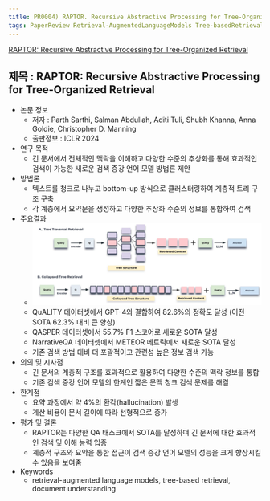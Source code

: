 ```yaml
---
title: PR0004) RAPTOR. Recursive Abstractive Processing for Tree-Organized Retrieval
tags: PaperReview Retrieval-AugmentedLanguageModels Tree-basedRetrieval DocumentUnderstanding
---
```

[RAPTOR: Recursive Abstractive Processing for Tree-Organized Retrieval](https://arxiv.org/html/2401.18059v1)

## 제목 : RAPTOR: Recursive Abstractive Processing for Tree-Organized Retrieval

- 논문 정보
  - 저자 : Parth Sarthi, Salman Abdullah, Aditi Tuli, Shubh Khanna, Anna Goldie, Christopher D. Manning
  - 출판정보 : ICLR 2024
- 연구 목적
  - 긴 문서에서 전체적인 맥락을 이해하고 다양한 수준의 추상화를 통해 효과적인 검색이 가능한 새로운 검색 증강 언어 모델 방법론 제안
- 방법론
  - 텍스트를 청크로 나누고 bottom-up 방식으로 클러스터링하여 계층적 트리 구조 구축
  - 각 계층에서 요약문을 생성하고 다양한 추상화 수준의 정보를 통합하여 검색
- 주요결과
  - ![figure_01](/assets/images/paper_review/pr0004_01.png "Figure. 1")
  - QuALITY 데이터셋에서 GPT-4와 결합하여 82.6%의 정확도 달성 (이전 SOTA 62.3% 대비 큰 향상)
  - QASPER 데이터셋에서 55.7% F1 스코어로 새로운 SOTA 달성
  - NarrativeQA 데이터셋에서 METEOR 메트릭에서 새로운 SOTA 달성
  - 기존 검색 방법 대비 더 포괄적이고 관련성 높은 정보 검색 가능
- 의의 및 시사점
  - 긴 문서의 계층적 구조를 효과적으로 활용하여 다양한 수준의 맥락 정보를 통합
  - 기존 검색 증강 언어 모델의 한계인 짧은 문맥 청크 검색 문제를 해결
- 한계점
  - 요약 과정에서 약 4%의 환각(hallucination) 발생
  - 계산 비용이 문서 길이에 따라 선형적으로 증가
- 평가 및 결론
  - RAPTOR는 다양한 QA 태스크에서 SOTA를 달성하며 긴 문서에 대한 효과적인 검색 및 이해 능력 입증
  - 계층적 구조와 요약을 통한 접근이 검색 증강 언어 모델의 성능을 크게 향상시킬 수 있음을 보여줌
- Keywords
  - retrieval-augmented language models, tree-based retrieval, document understanding
